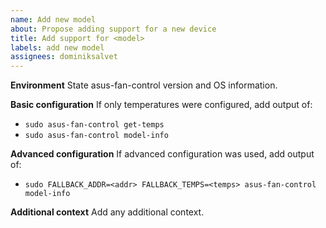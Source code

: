 ```yaml
---
name: Add new model
about: Propose adding support for a new device
title: Add support for <model>
labels: add new model
assignees: dominiksalvet
---
```


**Environment**
State asus-fan-control version and OS information.

**Basic configuration**
If only temperatures were configured, add output of:
* `sudo asus-fan-control get-temps`
* `sudo asus-fan-control model-info`

**Advanced configuration**
If advanced configuration was used, add output of:
* `sudo FALLBACK_ADDR=<addr> FALLBACK_TEMPS=<temps> asus-fan-control model-info`

**Additional context**
Add any additional context.
